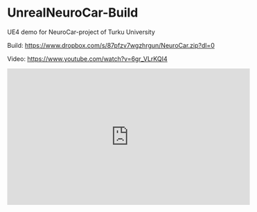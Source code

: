 # UnrealNeuroCar-Build
UE4 demo for NeuroCar-project of Turku University

Build: https://www.dropbox.com/s/87pfzv7wgzhrgun/NeuroCar.zip?dl=0

Video: https://www.youtube.com/watch?v=6gr_VLrKQI4

<iframe width="560" height="315" src="https://www.youtube.com/watch?v=6gr_VLrKQI4" frameborder="0" allow="autoplay; encrypted-media" allowfullscreen></iframe>
